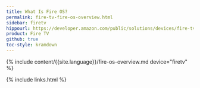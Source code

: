 ```yaml
---
title: What Is Fire OS?
permalink: fire-tv-fire-os-overview.html
sidebar: firetv
hippourl: https://developer.amazon.com/public/solutions/devices/fire-tv/docs/fire-os-overview
product: Fire TV
github: true
toc-style: kramdown
---
```


{% include content/{{site.language}}/fire-os-overview.md device="firetv" %}

{% include links.html %}

